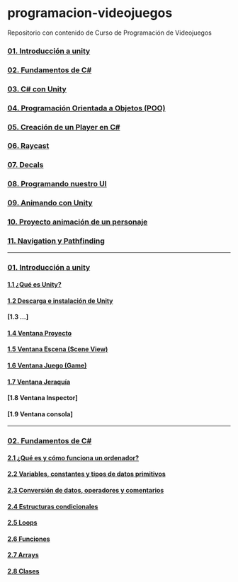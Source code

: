 # programacion-videojuegos
Repositorio con contenido de Curso de Programación de Videojuegos

### [01. Introducción a unity](https://github.com/jstleon/programacion-videojuegos/tree/main/01%20Introducci%C3%B3n%20a%20Unity)
### [02. Fundamentos de C#](https://github.com/jstleon/programacion-videojuegos/tree/main/02%20Fundamentos%20de%20C%23)
### [03. C# con Unity]()
### [04. Programación Orientada a Objetos (POO)]()
### [05. Creación de un Player en C#]()
### [06. Raycast]()
### [07. Decals]()
### [08. Programando nuestro UI]()
### [09. Animando con Unity]()
### [10. Proyecto animación de un personaje]()
### [11. Navigation y Pathfinding]()

----

### [01. Introducción a unity](https://github.com/jstleon/programacion-videojuegos/tree/main/01%20Introducci%C3%B3n%20a%20Unity)

#### [1.1 ¿Qué es Unity?](https://github.com/jstleon/programacion-videojuegos/tree/main/01%20Introducci%C3%B3n%20a%20Unity/1.1%20%C2%BFQu%C3%A9%20es%20Unity%3F)
#### [1.2 Descarga e instalación de Unity](https://github.com/jstleon/programacion-videojuegos/tree/main/01%20Introducci%C3%B3n%20a%20Unity/1.2%20Descarga%20e%20instalaci%C3%B3n%20de%20Unity)
#### [1.3 ...]
#### [1.4 Ventana Proyecto](https://github.com/jstleon/programacion-videojuegos/tree/main/01%20Introducci%C3%B3n%20a%20Unity/1.4%20Ventana%20Proyecto)
#### [1.5 Ventana Escena (Scene View)](https://github.com/jstleon/programacion-videojuegos/tree/main/01%20Introducci%C3%B3n%20a%20Unity/1.5%20Ventana%20Escena%20(Scene%20View))
#### [1.6 Ventana Juego (Game)](https://github.com/jstleon/programacion-videojuegos/tree/main/01%20Introducci%C3%B3n%20a%20Unity/1.6%20Ventana%20Juego%20(Game))
#### [1.7 Ventana Jeraquía](https://github.com/jstleon/programacion-videojuegos/tree/main/01%20Introducci%C3%B3n%20a%20Unity/1.7%20Ventana%20Jerarqu%C3%ADa)
#### [1.8 Ventana Inspector]
#### [1.9 Ventana consola]

----

### [02. Fundamentos de C#](https://github.com/jstleon/programacion-videojuegos/tree/main/02%20Fundamentos%20de%20C%23)

#### [2.1 ¿Qué es y cómo funciona un ordenador?](https://github.com/jstleon/programacion-videojuegos/tree/main/02%20Fundamentos%20de%20C%23/2.1%20%C2%BFQu%C3%A9%20es%20y%20c%C3%B3mo%20funciona%20un%20ordenador%3F)
#### [2.2 Variables, constantes y tipos de datos primitivos](https://github.com/jstleon/programacion-videojuegos/tree/main/02%20Fundamentos%20de%20C%23/2.2%20Variables%2C%20constantes%20y%20tipos%20de%20datos%20primitivos)
#### [2.3 Conversión de datos, operadores y comentarios](https://github.com/jstleon/programacion-videojuegos/tree/main/02%20Fundamentos%20de%20C%23/2.3%20Conversi%C3%B3n%20de%20datos%2C%20operadores%20y%20comentarios)
#### [2.4 Estructuras condicionales](https://github.com/jstleon/programacion-videojuegos/tree/main/02%20Fundamentos%20de%20C%23/2.4%20Estructuras%20condicionales)
#### [2.5 Loops](https://github.com/jstleon/programacion-videojuegos/tree/main/02%20Fundamentos%20de%20C%23/2.5%20Loops)
#### [2.6 Funciones](https://github.com/jstleon/programacion-videojuegos/tree/main/02%20Fundamentos%20de%20C%23/2.6%20Funciones)
#### [2.7 Arrays](https://github.com/jstleon/programacion-videojuegos/tree/main/02%20Fundamentos%20de%20C%23/2.7%20Arrays)
#### [2.8 Clases](https://github.com/jstleon/programacion-videojuegos/tree/main/02%20Fundamentos%20de%20C%23/2.8%20Clases)
